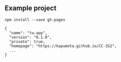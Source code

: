 ## Example project

```
npm install --save gh-pages
```

```
{
  "name": "tu-app",
  "version": "0.1.0",
  "private": true,
  "homepage": "https://kapumota.github.io/CC-3S2",
  ...
}
``` 
